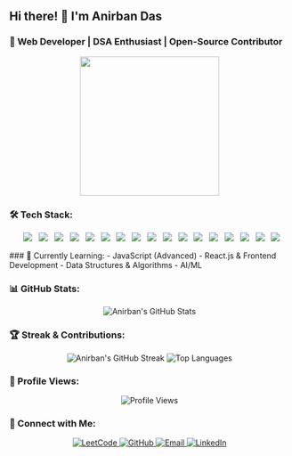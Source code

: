 <!-- Banner Image -->

## Hi there! 👋 I'm Anirban Das  
### 🚀 Web Developer | DSA Enthusiast | Open-Source Contributor  

<!-- Coding GIF -->
<p align="center">
  <img src="https://media.giphy.com/media/M9gbBd9nbDrOTu1Mqx/giphy.gif" width="250"/>
</p>

### 🛠️ Tech Stack:

<p align="center">   <img src="https://img.shields.io/badge/C-00599C?style=flat&logo=c&logoColor=white"/>   <img src="https://img.shields.io/badge/C++-00599C?style=flat&logo=c%2B%2B&logoColor=white"/>   <img src="https://img.shields.io/badge/Python-3776AB?style=flat&logo=python&logoColor=white"/>   <img src="https://img.shields.io/badge/HTML5-E34F26?style=flat&logo=html5&logoColor=white"/>   <img src="https://img.shields.io/badge/CSS3-1572B6?style=flat&logo=css3&logoColor=white"/>   <img src="https://img.shields.io/badge/JavaScript-F7DF1E?style=flat&logo=javascript&logoColor=black"/>   <img src="https://img.shields.io/badge/TailwindCSS-38B2AC?style=flat&logo=tailwind-css&logoColor=white"/>   <img src="https://img.shields.io/badge/Numpy-013243?style=flat&logo=numpy&logoColor=white"/>   <img src="https://img.shields.io/badge/Pandas-150458?style=flat&logo=pandas&logoColor=white"/>   <img src="https://img.shields.io/badge/Matplotlib-11557C?style=flat&logo=plotly&logoColor=white"/>   <img src="https://img.shields.io/badge/Seaborn-2E6E9E?style=flat&logo=python&logoColor=white"/>   <img src="https://img.shields.io/badge/Excel-217346?style=flat&logo=microsoft-excel&logoColor=white"/>   <img src="https://img.shields.io/badge/Git-F05032?style=flat&logo=git&logoColor=white"/>   <img src="https://img.shields.io/badge/GitHub-181717?style=flat&logo=github&logoColor=white"/>   <img src="https://img.shields.io/badge/Data%20Structures-4CAF50?style=flat&logo=files&logoColor=white"/>   <img src="https://img.shields.io/badge/Algorithms-8E44AD?style=flat&logo=codeforces&logoColor=white"/>   <img src="https://img.shields.io/badge/SQL-4479A1?style=flat&logo=mysql&logoColor=white"/> </p>
### 🌟 Currently Learning:
- JavaScript (Advanced)  
- React.js & Frontend Development  
- Data Structures & Algorithms
- AI/ML

### 📊 GitHub Stats:
<p align="center">
  <img src="https://github-readme-stats.vercel.app/api?username=imanirbandas&show_icons=true&theme=radical" alt="Anirban's GitHub Stats"/>
</p>

### 🏆 Streak & Contributions:
<p align="center">
  <img src="https://github-readme-streak-stats.herokuapp.com/?user=imanirbandas&theme=radical" alt="Anirban's GitHub Streak"/>
  <img src="https://github-readme-stats.vercel.app/api/top-langs/?username=imanirbandas&layout=compact&theme=radical" alt="Top Languages"/>
</p>

### 👀 Profile Views:
<p align="center">
  <img src="https://komarev.com/ghpvc/?username=imanirbandas&color=blue" alt="Profile Views"/>
</p>

### 💌 Connect with Me:
<p align="center">
  <a href="https://leetcode.com/u/anirban2025/">
    <img src="https://img.shields.io/badge/LeetCode-orange?style=flat&logo=leetcode" alt="LeetCode">
  </a>
  <a href="https://github.com/imanirbandas">
    <img src="https://img.shields.io/badge/GitHub-black?style=flat&logo=github" alt="GitHub">
  </a>
  <a href="mailto:anirbaneducation2025@gmail.com">
    <img src="https://img.shields.io/badge/Email-D14836?style=flat&logo=gmail&logoColor=white" alt="Email">
  </a>
  <a href="https://www.linkedin.com/in/itsanirbandas">
    <img src="https://img.shields.io/badge/LinkedIn-0A66C2?style=flat&logo=linkedin&logoColor=white" alt="LinkedIn">
  </a>
</p>




